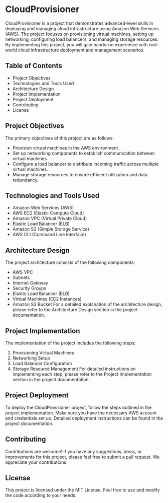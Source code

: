 # CloudProvisioner
CloudProvisioner is a project that demonstrates advanced-level skills in deploying and managing cloud infrastructure using Amazon Web Services (AWS). The project focuses on provisioning virtual machines, setting up networking, configuring load balancers, and managing storage resources. By implementing this project, you will gain hands-on experience with real-world cloud infrastructure deployment and management scenarios.

## Table of Contents
- Project Objectives
- Technologies and Tools Used
- Architecture Design
- Project Implementation
- Project Deployment
- Contributing
- License

## Project Objectives
The primary objectives of this project are as follows:
- Provision virtual machines in the AWS environment.
- Set up networking components to establish communication between virtual machines.
- Configure a load balancer to distribute incoming traffic across multiple virtual machines.
- Manage storage resources to ensure efficient utilization and data redundancy.

## Technologies and Tools Used
- Amazon Web Services (AWS)
- AWS EC2 (Elastic Compute Cloud)
- Amazon VPC (Virtual Private Cloud)
- Elastic Load Balancer (ELB)
- Amazon S3 (Simple Storage Service)
- AWS CLI (Command Line Interface)

## Architecture Design
The project architecture consists of the following components: 
- AWS VPC
- Subnets
- Internet Gateway
- Security Groups
- Elastic Load Balancer (ELB)
- Virtual Machines (EC2 Instances)
- Amazon S3 Bucket
For a detailed explanation of the architecture design, please refer to the Architecture Design section in the project documentation.

## Project Implementation
The implementation of the project includes the following steps:

1. Provisioning Virtual Machines
2. Networking Setup
3. Load Balancer Configuration
4. Storage Resource Management
For detailed instructions on implementing each step, please refer to the Project Implementation section in the project documentation.

## Project Deployment
To deploy the CloudProvisioner project, follow the steps outlined in the project implementation. Make sure you have the necessary AWS account and credentials set up. Detailed deployment instructions can be found in the project documentation.

## Contributing
Contributions are welcome! If you have any suggestions, ideas, or improvements for this project, please feel free to submit a pull request. We appreciate your contributions.

## License
This project is licensed under the MIT License. Feel free to use and modify the code according to your needs.
